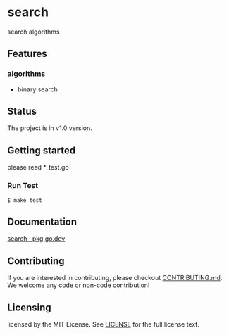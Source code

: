 # search

search algorithms

## Features

### algorithms

* binary search

## Status

The project is in v1.0 version.

## Getting started

please read *_test.go

### Run Test

```
$ make test
```

## Documentation

[search · pkg.go.dev](https://pkg.go.dev/github.com/cloudfstrife/search)

## Contributing

If you are interested in contributing, please checkout [CONTRIBUTING.md](./CONTRIBUTING.md).
We welcome any code or non-code contribution!

## Licensing

licensed by the MIT License. See [LICENSE](./LICENSE) for the full license text.

